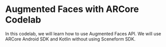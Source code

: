 # Augmented Faces with ARCore Codelab
In this codelab, we will learn how to use Augmented Faces API. We will use ARCore Android SDK and Kotlin without using Sceneform SDK.
